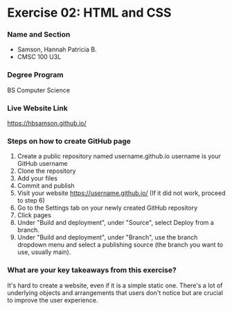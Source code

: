 # Exercise 02: HTML and CSS

### Name and Section
- Samson, Hannah Patricia B.
- CMSC 100 U3L

### Degree Program
BS Computer Science

### Live Website Link
https://hbsamson.github.io/

### Steps on how to create GitHub page
1. Create a public repository named username.github.io
username is your GitHub username
2. Clone the repository
3. Add your files
4. Commit and publish 
5. Visit your website https://username.github.io/ (If it did not work, proceed to step 6)
6. Go to the Settings tab on your newly created GitHub repository
8. Click pages
9. Under "Build and deployment", under "Source", select Deploy from a branch.
10. Under "Build and deployment", under "Branch", use the branch dropdown menu and select a publishing source (the branch you want to use, usually main).

### What are your key takeaways from this exercise?
It's hard to create a website, even if it is a simple static one. There's a lot of underlying objects and arrangements that users don't notice but are crucial to improve the user experience.